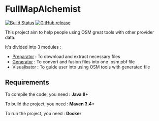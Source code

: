 # FullMapAlchemist

[![Build Status](https://travis-ci.org/ignishky/FullMapAlchemist.svg?branch=master)](https://travis-ci.org/ignishky/FullMapAlchemist)
[![GitHub release](https://img.shields.io/github/release/ignishky/FullMapAlchemist.svg)]()

This project aim to help people using OSM great tools with other provider data.

It's divided into 3 modules :

- [Preparator](https://github.com/Ignishky/FullMapAlchemist/tree/master/preparator) : To download and extract necessary files
- [Generator](https://github.com/Ignishky/FullMapAlchemist/tree/master/generator) : To convert and fusion files into one .osm.pbf file
- Visualisator : To guide user into using OSM tools with generated file

## Requirements

To compile the code, you need : **Java 8+**

To build the project, you need : **Maven 3.4+**

To run the project, you need : **Docker**